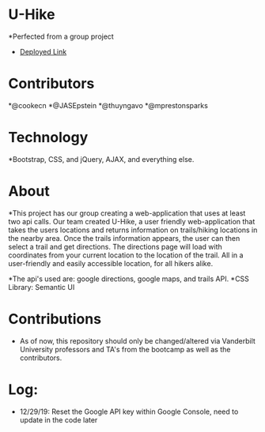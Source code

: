 # U-Hike
  *Perfected from a group project

* [Deployed Link](https://jasepstein.github.io/UHike/)


# Contributors
*@cookecn
*@JASEpstein
*@thuyngavo
*@mprestonsparks

# Technology
*Bootstrap, CSS, and jQuery, AJAX, and everything else.

# About
*This project has our group creating a web-application that uses at least two api calls. Our team created U-Hike, a user friendly web-application that takes the users locations and returns information on trails/hiking locations in the nearby area. Once the trails information appears, the user can then select a trail and get directions. The directions page will load with coordinates from your current location to the location of the trail. All in a user-friendly and easily accessible location, for all hikers alike.  

*The api's used are: google directions, google maps, and trails API. 
*CSS Library: Semantic UI

# Contributions
* As of now, this repository should only be changed/altered via Vanderbilt University professors and TA's from the bootcamp as well as the contributors.

# Log:
- 12/29/19: Reset the Google API key within Google Console, need to update in the code later
